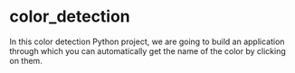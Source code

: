 # color_detection
In this color detection Python project, we are going to build an application through which you can automatically get the name of the color by clicking on them.
